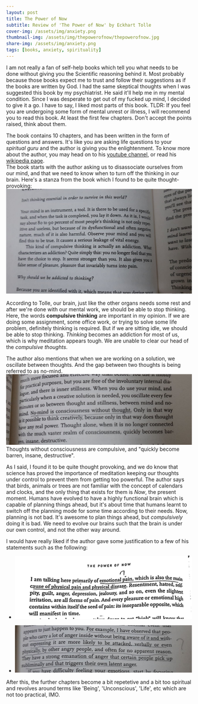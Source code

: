```yaml
---
layout: post
title: The Power of Now
subtitle: Review of 'The Power of Now' by Eckhart Tolle
cover-img: /assets/img/anxiety.png
thumbnail-img: /assets/img/thepowerofnow/thepowerofnow.jpg
share-img: /assets/img/anxiety.png
tags: [books, anxiety, spirituality]
---
```


I am not really a fan of self-help books which tell you what needs to be done without giving you the Scientific reasoning behind it. Most probably because those books expect me to trust and follow their suggestions as if the books are written by God. I had the same skeptical thoughts when I was suggested this book by my psychiatrist. He said it'll help me in my mental condition. Since I was desperate to get out of my fucked up mind, I decided to give it a go. I have to say, I liked most parts of this book.
TLDR: If you feel you are undergoing some form of mental unrest or illness, I will recommend you to read this book. At least the first few chapters. Don't accept the points raised, think about them.

The book contains 10 chapters, and has been written in the form of questions and answers. It's like you are asking life questions to your _spiritual guru_ and the author is giving you the enlightenment. To know more about the author, you may head on to his [youtube channel](https://ytprivate.com/channel/UCj9fPezLH1HUh7mSo-tB1Mg), or read his [wikipedia page](https://en.wikipedia.org/wiki/Eckhart_Tolle).  
The book starts with the author asking us to disassociate ourselves from our mind, and that we need to know when to turn off the thinking in our brain. Here's a stanza from the book which I found to be quite thought-provoking:
![Compulsive thinking](/assets/img/thepowerofnow/1.jpg)  

According to Tolle, our brain, just like the other organs needs some rest and after we're done with our mental work, we should be able to stop thinking. Here, the words **compulsive thinking** are important in my opinion. If we are doing some assignment, some office work, or trying to solve some life problem, definitely thinking is required. But if we are sitting idle, we should be able to stop thinking. *Thinking* becomes an addiction for most of us, which is why meditation appears tough. We are unable to clear our head of the *compulsive thoughts*.  

The author also mentions that when we are working on a solution, we oscillate between thoughts. And the gap between two thoughts is being referred to as no-mind. 
![Consciousness](/assets/img/thepowerofnow/3.jpg)
Thoughts without consciousness are compulsive, and "quickly become barren, insane, destructive".  

As I said, I found it to be quite thought provoking, and we do know that science has proved the importance of meditation keeping our thoughts under control to prevent them from getting too powerful. The author says that birds, animals or trees are not familiar with the concept of calendars and clocks, and the only thing that exists for them is *Now*, the present moment. Humans have evolved to have a highly functional brain which is capable of planning things ahead, but it's about time that humans learnt to switch off the planning mode for some time according to their needs. Now, planning is not bad. It's awesome to plan things ahead, but *compulsively* doing it is bad. We need to evolve our brains such that the brain is under our own control, and not the other way around.  

I would have really liked if the author gave some justification to a few of his statements such as the following:
 * ![pain](/assets/img/thepowerofnow/4.jpg)  

 * ![anger](/assets/img/thepowerofnow/2.jpg)


After this, the further chapters become a bit repetetive and a bit too spiritual and revolves around terms like 'Being', 'Unconscious', 'Life', etc which are not too practical, IMO.
